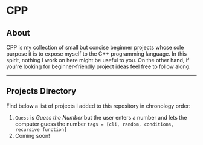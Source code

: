 # CPP

## About

CPP is my collection of small but concise beginner projects whose sole purpose
it is to expose myself to the C++ programming language. In this spirit, nothing
I work on here might be useful to you. On the other hand, if you're looking for
beginner-friendly project ideas feel free to follow along.

---

## Projects Directory

Find below a list of projects I added to this repository in chronology order:

1. `Guess` is *Guess the Number* but the user enters a number and lets the computer
guess the number `tags = [cli, random, conditions, recursive function]`
2. Coming soon!
